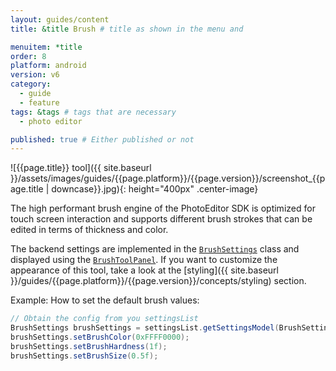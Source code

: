 ```yaml
---
layout: guides/content
title: &title Brush # title as shown in the menu and 

menuitem: *title
order: 8
platform: android
version: v6
category: 
  - guide
  - feature
tags: &tags # tags that are necessary
  - photo editor 

published: true # Either published or not 
---
```


![{{page.title}} tool]({{ site.baseurl }}/assets/images/guides/{{page.platform}}/{{page.version}}/screenshot_{{page.title | downcase}}.jpg){: height="400px" .center-image}


The high performant brush engine of the PhotoEditor SDK is optimized for touch screen interaction and supports different brush strokes that can be edited in terms of thickness and color.

The backend settings are implemented in the [`BrushSettings`]({{site.baseurl}}/apidocs/{{page.platform}}/{{page.version}}/ly/img/android/pesdk/backend/model/state/BrushSettings.html) class and displayed using the [`BrushToolPanel`]({{site.baseurl}}/apidocs/{{page.platform}}/{{page.version}}/ly/img/android/pesdk/ui/panels/BrushToolPanel.html). If you want to customize the appearance of this tool, take a look at the [styling]({{ site.baseurl }}/guides/{{page.platform}}/{{page.version}}/concepts/styling) section.

Example: How to set the default brush values:

```java
// Obtain the config from you settingsList
BrushSettings brushSettings = settingsList.getSettingsModel(BrushSettings.class);
brushSettings.setBrushColor(0xFFFF0000);
brushSettings.setBrushHardness(1f);
brushSettings.setBrushSize(0.5f);
```